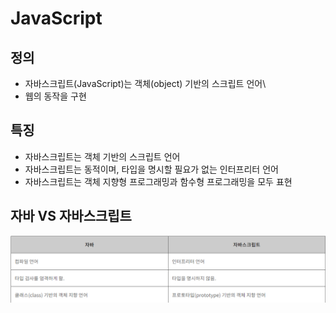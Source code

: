 # JavaScript

## 정의
  - 자바스크립트(JavaScript)는 객체(object) 기반의 스크립트 언어\
  - 웹의 동작을 구현

## 특징

  - 자바스크립트는 객체 기반의 스크립트 언어
  - 자바스크립트는 동적이며, 타입을 명시할 필요가 없는 인터프리터 언어
  - 자바스크립트는 객체 지향형 프로그래밍과 함수형 프로그래밍을 모두 표현


## 자바 VS 자바스크립트

![IMAGE](./Picture/javavsjavascript.png)
